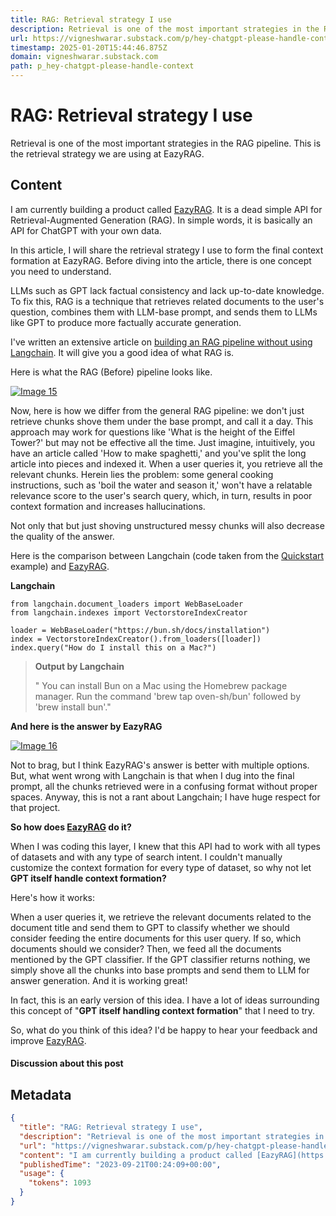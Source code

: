 ```yaml
---
title: RAG: Retrieval strategy I use
description: Retrieval is one of the most important strategies in the RAG pipeline. This is the retrieval strategy we are using at EazyRAG.
url: https://vigneshwarar.substack.com/p/hey-chatgpt-please-handle-context
timestamp: 2025-01-20T15:44:46.875Z
domain: vigneshwarar.substack.com
path: p_hey-chatgpt-please-handle-context
---
```


# RAG: Retrieval strategy I use


Retrieval is one of the most important strategies in the RAG pipeline. This is the retrieval strategy we are using at EazyRAG.


## Content

I am currently building a product called [EazyRAG](https://eazyrag.com/). It is a dead simple API for Retrieval-Augmented Generation (RAG). In simple words, it is basically an API for ChatGPT with your own data.

In this article, I will share the retrieval strategy I use to form the final context formation at EazyRAG. Before diving into the article, there is one concept you need to understand.

LLMs such as GPT lack factual consistency and lack up-to-date knowledge. To fix this, RAG is a technique that retrieves related documents to the user's question, combines them with LLM-base prompt, and sends them to LLMs like GPT to produce more factually accurate generation.

I've written an extensive article on [building an RAG pipeline without using Langchain](https://vigneshwarar.substack.com/p/hackernews-support-page-using-retrieval). It will give you a good idea of what RAG is.

Here is what the RAG (Before) pipeline looks like.

[![Image 15](https://substackcdn.com/image/fetch/w_2400,c_limit,f_auto,q_auto:good,fl_progressive:steep/https%3A%2F%2Fsubstack-post-media.s3.amazonaws.com%2Fpublic%2Fimages%2F43112370-7b08-496c-8a65-8efe647e7b00_6412x3328.png)](https://eazyrag.com/)

Now, here is how we differ from the general RAG pipeline: we don't just retrieve chunks shove them under the base prompt, and call it a day. This approach may work for questions like 'What is the height of the Eiffel Tower?' but may not be effective all the time. Just imagine, intuitively, you have an article called 'How to make spaghetti,' and you've split the long article into pieces and indexed it. When a user queries it, you retrieve all the relevant chunks. Herein lies the problem: some general cooking instructions, such as 'boil the water and season it,' won't have a relatable relevance score to the user's search query, which, in turn, results in poor context formation and increases hallucinations.

Not only that but just shoving unstructured messy chunks will also decrease the quality of the answer.

Here is the comparison between Langchain (code taken from the [Quickstart](https://python.langchain.com/docs/use_cases/question_answering/) example) and [EazyRAG](https://eazyrag.com/).

**Langchain**

```
from langchain.document_loaders import WebBaseLoader
from langchain.indexes import VectorstoreIndexCreator

loader = WebBaseLoader("https://bun.sh/docs/installation")
index = VectorstoreIndexCreator().from_loaders([loader])
index.query("How do I install this on a Mac?")
```

> **Output by Langchain**
> 
> " You can install Bun on a Mac using the Homebrew package manager. Run the command 'brew tap oven-sh/bun' followed by 'brew install bun'."

**And here is the answer by EazyRAG**

[![Image 16](https://substackcdn.com/image/fetch/w_1456,c_limit,f_auto,q_auto:good,fl_progressive:steep/https%3A%2F%2Fsubstack-post-media.s3.amazonaws.com%2Fpublic%2Fimages%2Fa66035ea-5198-43ad-8242-2b774564bd5d_1444x1840.png)](https://eazyrag.com/)

Not to brag, but I think EazyRAG's answer is better with multiple options. But, what went wrong with Langchain is that when I dug into the final prompt, all the chunks retrieved were in a confusing format without proper spaces. Anyway, this is not a rant about Langchain; I have huge respect for that project.

**So how does [EazyRAG](https://eazyrag.com/) do it?**

When I was coding this layer, I knew that this API had to work with all types of datasets and with any type of search intent. I couldn't manually customize the context formation for every type of dataset, so why not let **GPT itself handle context formation?**

Here's how it works:

When a user queries it, we retrieve the relevant documents related to the document title and send them to GPT to classify whether we should consider feeding the entire documents for this user query. If so, which documents should we consider? Then, we feed all the documents mentioned by the GPT classifier. If the GPT classifier returns nothing, we simply shove all the chunks into base prompts and send them to LLM for answer generation. And it is working great!

In fact, this is an early version of this idea. I have a lot of ideas surrounding this concept of "**GPT itself handling context formation**" that I need to try.

So, what do you think of this idea? I'd be happy to hear your feedback and improve [EazyRAG](https://eazyrag.com/).

#### Discussion about this post

## Metadata

```json
{
  "title": "RAG: Retrieval strategy I use",
  "description": "Retrieval is one of the most important strategies in the RAG pipeline. This is the retrieval strategy we are using at EazyRAG.",
  "url": "https://vigneshwarar.substack.com/p/hey-chatgpt-please-handle-context",
  "content": "I am currently building a product called [EazyRAG](https://eazyrag.com/). It is a dead simple API for Retrieval-Augmented Generation (RAG). In simple words, it is basically an API for ChatGPT with your own data.\n\nIn this article, I will share the retrieval strategy I use to form the final context formation at EazyRAG. Before diving into the article, there is one concept you need to understand.\n\nLLMs such as GPT lack factual consistency and lack up-to-date knowledge. To fix this, RAG is a technique that retrieves related documents to the user's question, combines them with LLM-base prompt, and sends them to LLMs like GPT to produce more factually accurate generation.\n\nI've written an extensive article on [building an RAG pipeline without using Langchain](https://vigneshwarar.substack.com/p/hackernews-support-page-using-retrieval). It will give you a good idea of what RAG is.\n\nHere is what the RAG (Before) pipeline looks like.\n\n[![Image 15](https://substackcdn.com/image/fetch/w_2400,c_limit,f_auto,q_auto:good,fl_progressive:steep/https%3A%2F%2Fsubstack-post-media.s3.amazonaws.com%2Fpublic%2Fimages%2F43112370-7b08-496c-8a65-8efe647e7b00_6412x3328.png)](https://eazyrag.com/)\n\nNow, here is how we differ from the general RAG pipeline: we don't just retrieve chunks shove them under the base prompt, and call it a day. This approach may work for questions like 'What is the height of the Eiffel Tower?' but may not be effective all the time. Just imagine, intuitively, you have an article called 'How to make spaghetti,' and you've split the long article into pieces and indexed it. When a user queries it, you retrieve all the relevant chunks. Herein lies the problem: some general cooking instructions, such as 'boil the water and season it,' won't have a relatable relevance score to the user's search query, which, in turn, results in poor context formation and increases hallucinations.\n\nNot only that but just shoving unstructured messy chunks will also decrease the quality of the answer.\n\nHere is the comparison between Langchain (code taken from the [Quickstart](https://python.langchain.com/docs/use_cases/question_answering/) example) and [EazyRAG](https://eazyrag.com/).\n\n**Langchain**\n\n```\nfrom langchain.document_loaders import WebBaseLoader\nfrom langchain.indexes import VectorstoreIndexCreator\n\nloader = WebBaseLoader(\"https://bun.sh/docs/installation\")\nindex = VectorstoreIndexCreator().from_loaders([loader])\nindex.query(\"How do I install this on a Mac?\")\n```\n\n> **Output by Langchain**\n> \n> \" You can install Bun on a Mac using the Homebrew package manager. Run the command 'brew tap oven-sh/bun' followed by 'brew install bun'.\"\n\n**And here is the answer by EazyRAG**\n\n[![Image 16](https://substackcdn.com/image/fetch/w_1456,c_limit,f_auto,q_auto:good,fl_progressive:steep/https%3A%2F%2Fsubstack-post-media.s3.amazonaws.com%2Fpublic%2Fimages%2Fa66035ea-5198-43ad-8242-2b774564bd5d_1444x1840.png)](https://eazyrag.com/)\n\nNot to brag, but I think EazyRAG's answer is better with multiple options. But, what went wrong with Langchain is that when I dug into the final prompt, all the chunks retrieved were in a confusing format without proper spaces. Anyway, this is not a rant about Langchain; I have huge respect for that project.\n\n**So how does [EazyRAG](https://eazyrag.com/) do it?**\n\nWhen I was coding this layer, I knew that this API had to work with all types of datasets and with any type of search intent. I couldn't manually customize the context formation for every type of dataset, so why not let **GPT itself handle context formation?**\n\nHere's how it works:\n\nWhen a user queries it, we retrieve the relevant documents related to the document title and send them to GPT to classify whether we should consider feeding the entire documents for this user query. If so, which documents should we consider? Then, we feed all the documents mentioned by the GPT classifier. If the GPT classifier returns nothing, we simply shove all the chunks into base prompts and send them to LLM for answer generation. And it is working great!\n\nIn fact, this is an early version of this idea. I have a lot of ideas surrounding this concept of \"**GPT itself handling context formation**\" that I need to try.\n\nSo, what do you think of this idea? I'd be happy to hear your feedback and improve [EazyRAG](https://eazyrag.com/).\n\n#### Discussion about this post",
  "publishedTime": "2023-09-21T00:24:09+00:00",
  "usage": {
    "tokens": 1093
  }
}
```
